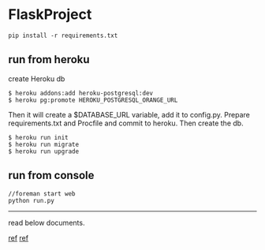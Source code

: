 # FlaskProject
    pip install -r requirements.txt
run from heroku
------
create Heroku db

    $ heroku addons:add heroku-postgresql:dev
    $ heroku pg:promote HEROKU_POSTGRESQL_ORANGE_URL
Then it will create a $DATABASE_URL variable, add it to config.py. Prepare requirements.txt and Procfile and commit to heroku.
Then create the db.

    $ heroku run init
    $ heroku run migrate
    $ heroku run upgrade
    
run from console
-------

    //foreman start web
    python run.py

-----
read below documents.

[ref](http://blog.miguelgrinberg.com/post/the-flask-mega-tutorial-part-xviii-deployment-on-the-heroku-cloud)
[ref](https://devcenter.heroku.com/articles/getting-started-with-python-o#start-flask-app-inside-a-virtualenv)
